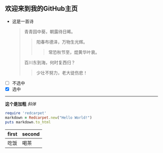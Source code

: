## 欢迎来到我的GitHub主页
- 这是一首诗
  > 青青园中葵，朝露待日晞。
  > > 阳春布德泽，万物生光辉。
  > > > 常恐秋节至，焜黄华叶衰。
  > 
  > 百川东到海，何时复西归？
  > > 少壮不努力，老大徒伤悲！
- [ ] 不选中
- [x] 选中
---
**这个是加粗**
*斜体*
```ruby
require 'redcarpet'
markdown = Redcarpet.new("Hello World!")
puts markdown.to_html
```
first|second
---|---
吃饭|喝茶



